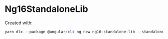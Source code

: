 # Ng16StandaloneLib

Created with:

```ps1
yarn dlx --package @angular/cli ng new ng16-standalone-lib --standalone --package-manager=yarn --create-application=false --minimal --commit=false
```
